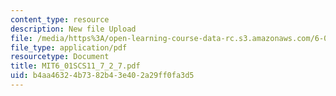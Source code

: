 ```yaml
---
content_type: resource
description: New file Upload
file: /media/https%3A/open-learning-course-data-rc.s3.amazonaws.com/6-01sc-introduction-to-electrical-engineering-and-computer-science-i-spring-2011/b4aa46324b7382b43e402a29ff0fa3d5_MIT6_01SCS11_7_2_7.pdf
file_type: application/pdf
resourcetype: Document
title: MIT6_01SCS11_7_2_7.pdf
uid: b4aa4632-4b73-82b4-3e40-2a29ff0fa3d5
---
```

